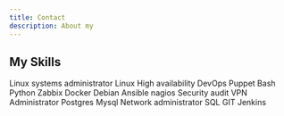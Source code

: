 ```yaml
---
title: Contact  
description: About my  
---
```


## My Skills
<span class="label label-info">Linux systems administrator</span>
<span class="label label-info">Linux</span>
<span class="label label-info">High availability</span>
<span class="label label-info">DevOps</span>
<span class="label label-info">Puppet</span>
<span class="label label-info">Bash</span>
<span class="label label-info">Python</span>
<span class="label label-info">Zabbix</span>
<span class="label label-info">Docker</span>
<span class="label label-info">Debian</span>
<span class="label label-info">Ansible</span>
<span class="label label-info">nagios</span>
<span class="label label-info">Security audit</span>
<span class="label label-info">VPN Administrator</span>
<span class="label label-info">Postgres</span>
<span class="label label-info">Mysql</span>
<span class="label label-info">Network administrator</span>
<span class="label label-info">SQL</span>
<span class="label label-info">GIT</span>
<span class="label label-info">Jenkins</span>



